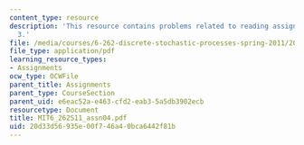 ```yaml
---
content_type: resource
description: 'This resource contains problems related to reading assignments: chapter
  3.'
file: /media/courses/6-262-discrete-stochastic-processes-spring-2011/20d33d56935e00f746a40bca6442f81b_MIT6_262S11_assn04.pdf
file_type: application/pdf
learning_resource_types:
- Assignments
ocw_type: OCWFile
parent_title: Assignments
parent_type: CourseSection
parent_uid: e6eac52a-e463-cfd2-eab3-5a5db3902ecb
resourcetype: Document
title: MIT6_262S11_assn04.pdf
uid: 20d33d56-935e-00f7-46a4-0bca6442f81b
---
```

